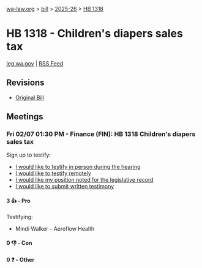 [wa-law.org](/) > [bill](/bill/) > [2025-26](/bill/2025-26/) > [HB 1318](/bill/2025-26/hb/1318/)

# HB 1318 - Children's diapers sales tax
[leg.wa.gov](https://app.leg.wa.gov/billsummary?BillNumber=1318&Year=2025&Initiative=false) | [RSS Feed](./rss.xml)

## Revisions
* [Original Bill](1/)

## Meetings
### Fri 02/07 01:30 PM - Finance (FIN): HB 1318 Children's diapers sales tax
Sign up to testify:
* [I would like to testify in person during the hearing](https://app.leg.wa.gov/csi/Testifier/Add?chamber=House&mId=32634&aId=162442&caId=25430&tId=1)
* [I would like to testify remotely](https://app.leg.wa.gov/csi/Testifier/Add?chamber=House&mId=32634&aId=162442&caId=25430&tId=2)
* [I would like my position noted for the legislative record](https://app.leg.wa.gov/csi/Testifier/Add?chamber=House&mId=32634&aId=162442&caId=25430&tId=3)
* [I would like to submit written testimony](https://app.leg.wa.gov/csi/Testifier/Add?chamber=House&mId=32634&aId=162442&caId=25430&tId=4)

#### 3 👍 - Pro
Testifying:
* Mindi Walker - Aeroflow Health

#### 0 👎 - Con

#### 0 ❓ - Other
